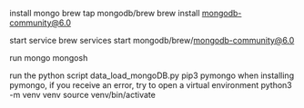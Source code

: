 install mongo
brew tap mongodb/brew
brew install mongodb-community@6.0

start service
brew services start mongodb/brew/mongodb-community@6.0

run mongo
mongosh

run the python script data_load_mongoDB.py
pip3 pymongo
when installing pymongo, if you receive an error, try to open a virtual environment
python3 -m venv venv
source venv/bin/activate

